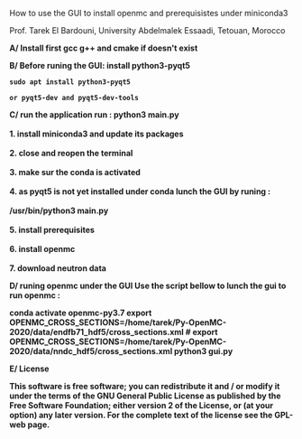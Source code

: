 <html>
 <body>
</p>How to use the GUI to install openmc and prerequisistes under miniconda3</p>
</p>Prof. Tarek El Bardouni, University Abdelmalek Essaadi, Tetouan, Morocco
</p>
<p><b>A/  Install first gcc g++ and cmake if doesn't exist </b>

<b>B/ 	Before runing the GUI: install python3-pyqt5<b>
	
	sudo apt install python3-pyqt5

	or pyqt5-dev and pyqt5-dev-tools

<b>C/	run the application<b>
<b>run : python3 main.py<br>
	<br>1. install miniconda3 and update its packages<br>
	<br>2. close and reopen the terminal<br>
	<br>3. make sur the conda is activated<br>
	<br>4. as pyqt5 is not yet installed under conda lunch the GUI by runing :<br>
		<br>/usr/bin/python3 main.py <br>
	<br>5. install prerequisites<br>
	<br>6. install openmc<br>
	<br>7. download neutron data<br>

<b>D/	runing openmc under the GUI<b>
<b>Use the script bellow to lunch the gui to run openmc : <b>

<b>conda activate openmc-py3.7<b>
<b>export OPENMC_CROSS_SECTIONS=/home/tarek/Py-OpenMC-2020/data/endfb71_hdf5/cross_sections.xml<b>
<b># export OPENMC_CROSS_SECTIONS=/home/tarek/Py-OpenMC-2020/data/nndc_hdf5/cross_sections.xml<b>
<b>python3 gui.py<b>

<p><b>E/ License </b></>

<p>This software is free software; you can redistribute it and / or modify it under the terms of the GNU General Public License as published by the Free Software Foundation; either version 2 of the License, or (at your option) any later version. For the complete text of the license see the GPL-web page.</p>
</article>
  </div>
</div>
  </body>
</html>
